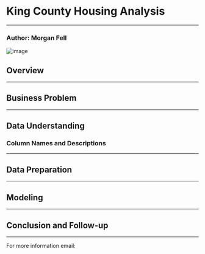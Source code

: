 # King County Housing Analysis
***************************************
### Author: Morgan Fell

![image](https://user-images.githubusercontent.com/20844445/228355779-0a7b778f-f5a7-473d-a3a0-ac3d4d1d3092.png)

## Overview


*****************************************
## Business Problem


*****************************************
## Data Understanding
### Column Names and Descriptions


****************************************
## Data Preparation


***************************************
## Modeling


****************************************
## Conclusion and Follow-up



***************************************
For more information email: 

